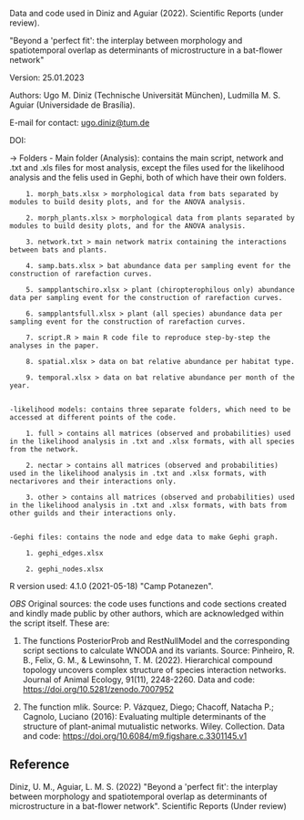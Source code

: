 Data and code used in Diniz and Aguiar (2022). Scientific Reports (under review). 

"Beyond a 'perfect fit': the interplay between morphology and spatiotemporal overlap as determinants of microstructure in a bat-flower network"

Version: 25.01.2023


Authors: Ugo M. Diniz (Technische Universität München), Ludmilla M. S. Aguiar (Universidade de Brasília).

E-mail for contact: ugo.diniz@tum.de


DOI: 



-> Folders
	- Main folder (Analysis): contains the main script, network and .txt and .xls files for most analysis, except the files used for the likelihood analysis and the felis used in Gephi, both of which have their own folders.
		
		1. morph_bats.xlsx > morphological data from bats separated by modules to build desity plots, and for the ANOVA analysis.

		2. morph_plants.xlsx > morphological data from plants separated by modules to build desity plots, and for the ANOVA analysis.

		3. network.txt > main network matrix containing the interactions between bats and plants. 

		4. samp.bats.xlsx > bat abundance data per sampling event for the construction of rarefaction curves.

		5. sampplantschiro.xlsx > plant (chiropterophilous only) abundance data per sampling event for the construction of rarefaction curves.

		6. sampplantsfull.xlsx > plant (all species) abundance data per sampling event for the construction of rarefaction curves.

		7. script.R > main R code file to reproduce step-by-step the analyses in the paper.

		8. spatial.xlsx > data on bat relative abundance per habitat type.
	 
		9. temporal.xlsx > data on bat relative abundance per month of the year.


	-likelihood models: contains three separate folders, which need to be accessed at different points of the code.
		
		1. full > contains all matrices (observed and probabilities) used in the likelihood analysis in .txt and .xlsx formats, with all species from the network.

		2. nectar > contains all matrices (observed and probabilities) used in the likelihood analysis in .txt and .xlsx formats, with nectarivores and their interactions only.

		3. other > contains all matrices (observed and probabilities) used in the likelihood analysis in .txt and .xlsx formats, with bats from other guilds and their interactions only.

 
	-Gephi files: contains the node and edge data to make Gephi graph.

		1. gephi_edges.xlsx

		2. gephi_nodes.xlsx		 		


R version used: 4.1.0 (2021-05-18) "Camp Potanezen".


*OBS* Original sources: the code uses functions and code sections created and kindly made public by other authors, which are acknowledged within the script itself. These are:  


1. The functions PosteriorProb and RestNullModel and the corresponding script sections to calculate WNODA and its variants. Source: Pinheiro, R. B., Felix, G. M., & Lewinsohn, T. M. (2022). Hierarchical compound topology
	uncovers complex structure of species interaction networks. Journal of Animal Ecology, 91(11), 2248-2260. Data and code: https://doi.org/10.5281/zenodo.7007952   

2. The function mlik. Source: P. Vázquez, Diego; Chacoff, Natacha P.; Cagnolo, Luciano (2016): Evaluating multiple determinants of the structure of plant-animal mutualistic networks. Wiley. Collection.
	Data and code: https://doi.org/10.6084/m9.figshare.c.3301145.v1 


## Reference

Diniz, U. M., Aguiar, L. M. S. (2022) "Beyond a 'perfect fit': the interplay between morphology and spatiotemporal overlap as determinants of microstructure in a bat-flower network". Scientific Reports (Under review)
